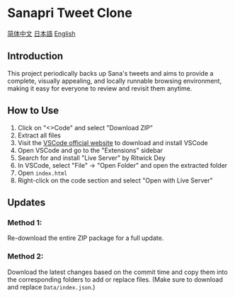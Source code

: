 # Sanapri Tweet Clone

[简体中文](README.md)
[日本語](README.ja.md)
[English](README.en.md)

## Introduction

This project periodically backs up Sana's tweets and aims to provide a complete, visually appealing, and locally runnable browsing environment, making it easy for everyone to review and revisit them anytime.

## How to Use

1. Click on "<>Code" and select "Download ZIP"
2. Extract all files
3. Visit the [VSCode official website](https://code.visualstudio.com/download) to download and install VSCode
4. Open VSCode and go to the "Extensions" sidebar
5. Search for and install "Live Server" by Ritwick Dey
6. In VSCode, select "File" -> "Open Folder" and open the extracted folder
7. Open `index.html`
8. Right-click on the code section and select "Open with Live Server"

## Updates

### Method 1:
Re-download the entire ZIP package for a full update.

### Method 2:
Download the latest changes based on the commit time and copy them into the corresponding folders to add or replace files. (Make sure to download and replace `Data/index.json`.)